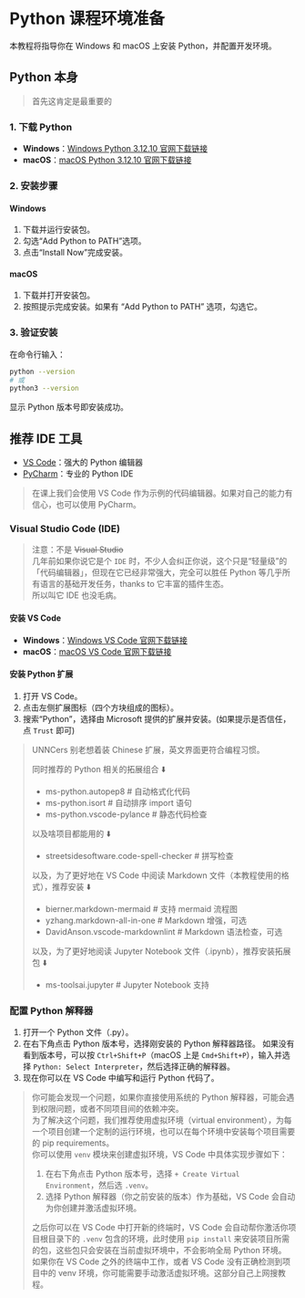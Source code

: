 # Python 课程环境准备

本教程将指导你在 Windows 和 macOS 上安装 Python，并配置开发环境。

## Python 本身

> 首先这肯定是最重要的

### 1. 下载 Python

- **Windows**：[Windows Python 3.12.10 官网下载链接](https://www.python.org/ftp/python/3.12.10/python-3.12.10-amd64.exe)
- **macOS**：[macOS Python 3.12.10 官网下载链接](https://www.python.org/ftp/python/3.12.10/python-3.12.10-macos11.pkg)

### 2. 安装步骤

#### Windows

1. 下载并运行安装包。
2. 勾选“Add Python to PATH”选项。
3. 点击“Install Now”完成安装。

#### macOS

1. 下载并打开安装包。
2. 按照提示完成安装。如果有 “Add Python to PATH” 选项，勾选它。

### 3. 验证安装

在命令行输入：

```bash
python --version
# 或
python3 --version
```

显示 Python 版本号即安装成功。

## 推荐 IDE 工具

- [VS Code](https://code.visualstudio.com/)：强大的 Python 编辑器
- [PyCharm](https://www.jetbrains.com/pycharm/)：专业的 Python IDE

> 在课上我们会使用 VS Code 作为示例的代码编辑器。如果对自己的能力有信心，也可以使用 PyCharm。

### Visual Studio Code (IDE)

> 注意：不是 ~~Visual Studio~~  
> 几年前如果你说它是个 `IDE` 时，不少人会纠正你说，这个只是“轻量级”的「代码编辑器」，但现在它已经非常强大，完全可以胜任 Python 等几乎所有语言的基础开发任务，thanks to 它丰富的插件生态。  
> 所以叫它 IDE 也没毛病。

#### 安装 VS Code

- **Windows**：[Windows VS Code 官网下载链接](https://code.visualstudio.com/sha/download?build=stable&os=win32-x64-user)
- **macOS**：[macOS VS Code 官网下载链接](https://code.visualstudio.com/sha/download?build=stable&os=darwin-universal)

#### 安装 Python 扩展

1. 打开 VS Code。
2. 点击左侧扩展图标（四个方块组成的图标）。
3. 搜索“Python”，选择由 Microsoft 提供的扩展并安装。(如果提示是否信任，点 `Trust` 即可)

> UNNCers 别老想着装 Chinese 扩展，英文界面更符合编程习惯。
>
> 同时推荐的 Python 相关的拓展组合 ⬇️
>
> - ms-python.autopep8 # 自动格式化代码
> - ms-python.isort # 自动排序 import 语句
> - ms-python.vscode-pylance # 静态代码检查
>
> 以及啥项目都能用的 ⬇️
>
> - streetsidesoftware.code-spell-checker # 拼写检查
>
> 以及，为了更好地在 VS Code 中阅读 Markdown 文件（本教程使用的格式），推荐安装 ⬇️
>
> - bierner.markdown-mermaid # 支持 mermaid 流程图
> - yzhang.markdown-all-in-one # Markdown 增强，可选
> - DavidAnson.vscode-markdownlint # Markdown 语法检查，可选
>
> 以及，为了更好地阅读 Jupyter Notebook 文件（.ipynb），推荐安装拓展包 ⬇️
>
> - ms-toolsai.jupyter  # Jupyter Notebook 支持

### 配置 Python 解释器

1. 打开一个 Python 文件（.py）。
2. 在右下角点击 Python 版本号，选择刚安装的 Python 解释器路径。
   如果没有看到版本号，可以按 `Ctrl+Shift+P`（macOS 上是 `Cmd+Shift+P`），输入并选择 `Python: Select Interpreter`，然后选择正确的解释器。
3. 现在你可以在 VS Code 中编写和运行 Python 代码了。

> 你可能会发现一个问题，如果你直接使用系统的 Python 解释器，可能会遇到权限问题，或者不同项目间的依赖冲突。  
> 为了解决这个问题，我们推荐使用虚拟环境（virtual environment），为每一个项目创建一个定制的运行环境，也可以在每个环境中安装每个项目需要的 pip requirements。  
> 你可以使用 `venv` 模块来创建虚拟环境，VS Code 中具体实现步骤如下：
>
> 1. 在右下角点击 Python 版本号，选择 `+ Create Virtual Environment`，然后选 `.venv`。
> 2. 选择 Python 解释器（你之前安装的版本）作为基础，VS Code 会自动为你创建并激活虚拟环境。
>
> 之后你可以在 VS Code 中打开新的终端时，VS Code 会自动帮你激活你项目根目录下的 `.venv` 包含的环境，此时使用 `pip install` 来安装项目所需的包，这些包只会安装在当前虚拟环境中，不会影响全局 Python 环境。  
> 如果你在 VS Code 之外的终端中工作，或者 VS Code 没有正确检测到项目中的 venv 环境，你可能需要手动激活虚拟环境。这部分自己上网搜教程。

